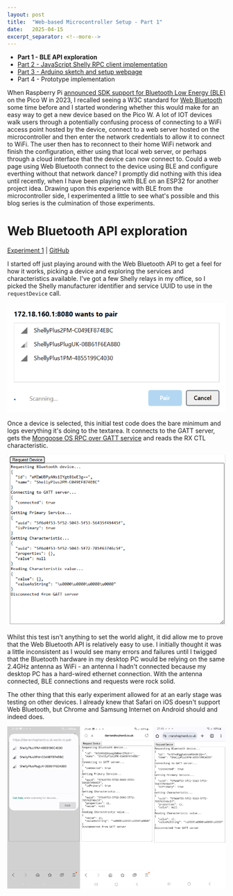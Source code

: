 ```yaml
---
layout: post
title:  "Web-based Microcontroller Setup - Part 1"
date:   2025-04-15
excerpt_separator: <!--more-->
---
```


* **Part 1 - BLE API exploration**
* [Part 2 - JavaScript Shelly RPC client implementation](/2025-04-16-web-based-microcontroller-setup-part-2)
* [Part 3 - Arduino sketch and setup webpage](/2025-04-17-web-based-microcontroller-setup-part-3)
* Part 4 - Prototype implementation

When Raspberry Pi [announced SDK support for Bluetooth Low Energy (BLE)](https://www.raspberrypi.com/news/new-functionality-bluetooth-for-pico-w/) on the Pico W in 2023, I recalled seeing a W3C standard for [Web Bluetooth](https://www.w3.org/community/web-bluetooth/) some time before and I started wondering whether this would make for an easy way to get a new device based on the Pico W. A lot of IOT devices walk users through a potentially confusing process of connecting to a WiFi access point hosted by the device, connect to a web server hosted on the microcontroller and then enter the network credentials to allow it to connect to WiFi. The user then has to reconnect to their home WiFi network and finish the configuration, either using that local web server, or perhaps through a cloud interface that the device can now connect to. Could a web page using Web Bluetooth connect to the device using BLE and configure everthing without that network dance? I promptly did nothing with this idea until recently, when I have been playing with BLE on an ESP32 for another project idea. Drawing upon this experience with BLE from the microcontroller side, I experimented a little to see what's possible and this blog series is the culmination of those experiments.

<!--more-->

Web Bluetooth API exploration
==============================

[Experiment 1](https://darranshepherd.co.uk/WebBTuC/experiment1.html) | [GitHub](https://github.com/DarranShepherd/WebBTuC/blob/main/experiment1.html)

I started off just playing around with the Web Bluetooth API to get a feel for how it works, picking a device and exploring the services and characteristics available. I've got a few Shelly relays in my office, so I picked the Shelly manufacturer identifier and service UUID to use in the `requestDevice` call.

![Experiment 1 screenshot](/img/setup-experiment1-scan.png)

Once a device is selected, this initial test code does the bare minimum and logs everything it's doing to the textarea. It connects to the GATT server, gets the [Mongoose OS RPC over GATT service](https://github.com/mongoose-os-libs/rpc-gatts) and reads the RX CTL characteristic.

![Experiment 1 screenshot](/img/setup-experiment1.png)

Whilst this test isn't anything to set the world alight, it did allow me to prove that the Web Bluetooth API is relatively easy to use. I initially thought it was a little inconsistent as I would see many errors and failures until I twigged that the Bluetooth hardware in my desktop PC would be relying on the same 2.4GHz antenna as WiFi - an antenna I hadn't connected because my desktop PC has a hard-wired ethernet connection. With the antenna connected, BLE connections and requests were rock solid.

The other thing that this early experiment allowed for at an early stage was testing on other devices. I already knew that Safari on iOS doesn't support Web Bluetooth, but Chrome and Samsung Internet on Android should and indeed does.

![Samsung Internet and Chrom on Android](/img/setup-experiment1-android.png)